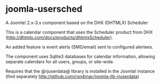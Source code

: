joomla-usersched
================

A Joomla! 2.x-3.x component based on the DHX (DHTMLX) Scheduler

This is a calendar component that uses the Scheduler product from DHX (http://dhtmlx.com/docs/products/dhtmlxScheduler).

An added feature is event alerts (SMS/email) sent to configured alertees.

The component uses Sqlite3 databases for calendar information, allowing separate calendars for all users, groups, or site-wide.

Requires that the @rjuserdata@ library is installed in the Joomla! instance (find separately http://github.com/ron4mac/joomla-lib-rjuserdata)
